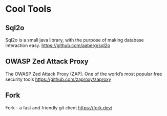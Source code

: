 # Cool Tools #

## Sql2o ##

Sql2o is a small java library, with the purpose of making database interaction easy.
<https://github.com/aaberg/sql2o>

## OWASP Zed Attack Proxy ##

The OWASP Zed Attack Proxy (ZAP). One of the world’s most popular free security tools 
<https://github.com/zaproxy/zaproxy>

## Fork ##

Fork - a fast and friendly git client
<https://fork.dev/>
